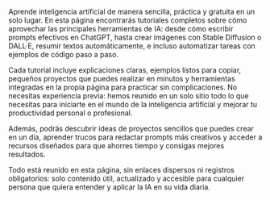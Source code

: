 Aprende inteligencia artificial de manera sencilla, práctica y gratuita en un solo lugar. En esta página encontrarás tutoriales completos sobre cómo aprovechar las principales herramientas de IA: desde cómo escribir prompts efectivos en ChatGPT, hasta crear imágenes con Stable Diffusion o DALL·E, resumir textos automáticamente, e incluso automatizar tareas con ejemplos de código paso a paso.

Cada tutorial incluye explicaciones claras, ejemplos listos para copiar, pequeños proyectos que puedes realizar en minutos y herramientas integradas en la propia página para practicar sin complicaciones. No necesitas experiencia previa: hemos reunido en un solo sitio todo lo que necesitas para iniciarte en el mundo de la inteligencia artificial y mejorar tu productividad personal o profesional.

Además, podrás descubrir ideas de proyectos sencillos que puedes crear en un día, aprender trucos para redactar prompts más creativos y acceder a recursos diseñados para que ahorres tiempo y consigas mejores resultados.

Todo está reunido en esta página, sin enlaces dispersos ni registros obligatorios: solo contenido útil, actualizado y accesible para cualquier persona que quiera entender y aplicar la IA en su vida diaria.
